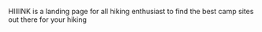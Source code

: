 HIIIINK is a landing page for all hiking enthusiast to find the best camp sites out there for your hiking 